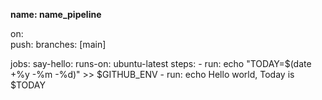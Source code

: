 **name: name_pipeline**

on:     
    push: 
        branches: [main]


jobs:
  say-hello:
    runs-on: ubuntu-latest
    steps:
      - run: echo "TODAY=$(date +%y -%m -%d)" >> $GITHUB_ENV
      - run: echo Hello world, Today is $TODAY